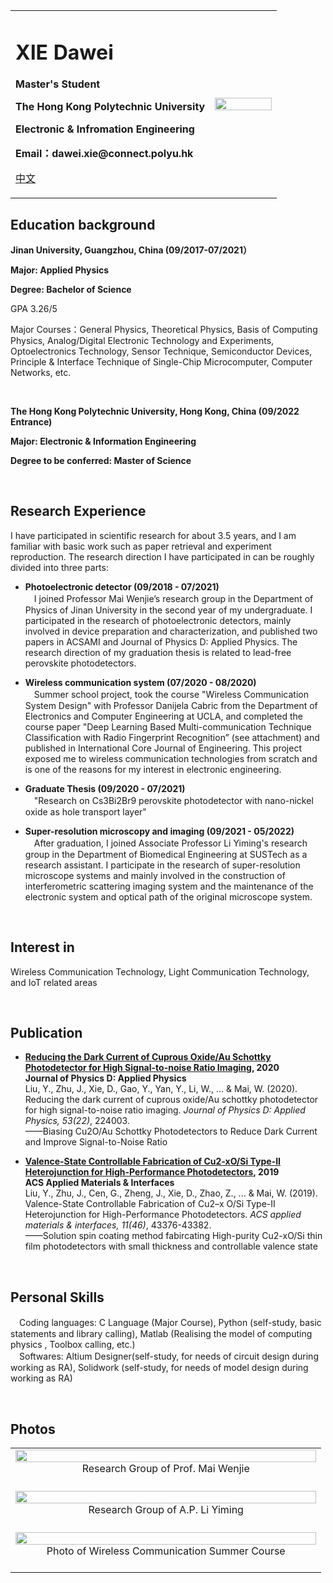 
<div>
<table border="0">
  <tr>
    <td width="75%">
      <h1> XIE Dawei </h1>
      <p><b> Master's Student </b></p>
      <p><b> The Hong Kong Polytechnic University </b></p>
      <p><b> Electronic & Infromation Engineering </b></p>
      <p><b> Email：dawei.xie@connect.polyu.hk </b></p>
      <p><a href="https://tsedaaiwai.github.io/samxiedw.github.io/index-cn.html">中文</a></p>
    </td>
    <td width="25%">
      <img src="https://github.com/TseDaaiwai/samxiedw.github.io/blob/gh-pages/PersonalPhoto.jpg?raw=true" width="100%">
    </td>
  </tr>
</table>
</div>


## Education background

**Jinan University, Guangzhou, China (09/2017-07/2021）**

**Major: Applied Physics**

**Degree: Bachelor of Science**

GPA 3.26/5
 
Major Courses：General Physics, Theoretical Physics, Basis of Computing Physics, Analog/Digital Electronic Technology and Experiments, Optoelectronics Technology, Sensor Technique, Semiconductor Devices, Principle & Interface Technique of Single-Chip Microcomputer, Computer Networks, etc.

<br>

**The Hong Kong Polytechnic University, Hong Kong, China (09/2022 Entrance)**  

**Major: Electronic & Information Engineering**

**Degree to be conferred: Master of Science**

<br>

## Research Experience

I have participated in scientific research for about 3.5 years, and I am familiar with basic work such as paper retrieval and 
experiment reproduction. The research direction I have participated in can be roughly divided into three parts:

- **Photoelectronic detector (09/2018 - 07/2021)**<br>
　I joined Professor Mai Wenjie’s research group in the Department of Physics of Jinan University in the second year of my 
 undergraduate. I participated in the research of photoelectronic detectors, mainly involved in device preparation and 
 characterization, and published two papers in ACSAMI and Journal of Physics D: Applied Physics. The research direction of 
 my graduation thesis is related to lead-free perovskite photodetectors.
 
- **Wireless communication system (07/2020 - 08/2020)**<br>
　Summer school project, took the course "Wireless Communication System Design" with Professor Danijela Cabric from the 
 Department of Electronics and Computer Engineering at UCLA, and completed the course paper "Deep Learning Based Multi-communication 
 Technique Classification with Radio Fingerprint Recognition” (see attachment) and published in International Core Journal of 
 Engineering. This project exposed me to wireless communication technologies from scratch and is one of the reasons for my interest 
 in electronic engineering.

- **Graduate Thesis (09/2020 - 07/2021)**<br>
　"Research on Cs3Bi2Br9 perovskite photodetector with nano-nickel oxide as hole transport layer"

- **Super-resolution microscopy and imaging (09/2021 - 05/2022)**<br>
　After graduation, I joined Associate Professor Li Yiming's research group in the Department of Biomedical Engineering at SUSTech as a research assistant. 
 I participate in the research of super-resolution microscope systems and mainly involved in the construction of interferometric scattering imaging system 
 and the maintenance of the electronic system and optical path of the original microscope system.

<br>

## Interest in

Wireless Communication Technology, Light Communication Technology, and IoT related areas

<br>

## Publication

- **[Reducing the Dark Current of Cuprous Oxide/Au Schottky Photodetector for High Signal-to-noise Ratio Imaging](https://doi.org/10.1088/1361-6463/ab7fd7), 2020** <br>
**Journal of Physics D: Applied Physics**<br>
Liu, Y., Zhu, J., Xie, D., Gao, Y., Yan, Y., Li, W., ... & Mai, W. (2020). Reducing the dark current of cuprous oxide/Au schottky photodetector for high signal-to-noise ratio imaging. *Journal of Physics D: Applied Physics, 53(22)*, 224003.<br>
——Biasing Cu2O/Au Schottky Photodetectors to Reduce Dark Current and Improve Signal-to-Noise Ratio

- **[Valence-State Controllable Fabrication of Cu2-xO/Si Type-II Heterojunction for High-Performance Photodetectors](https://doi.org/10.1021/acsami.9b15727), 2019** <br>
**ACS Applied Materials & Interfaces**<br>
Liu, Y., Zhu, J., Cen, G., Zheng, J., Xie, D., Zhao, Z., ... & Mai, W. (2019). Valence-State Controllable Fabrication of Cu2–x O/Si Type-II Heterojunction for High-Performance Photodetectors. *ACS applied materials & interfaces, 11(46)*, 43376-43382.<br>
——Solution spin coating method fabircating High-purity Cu2-xO/Si thin film photodetectors with small thickness and controllable valence state

<br>

## Personal Skills

　Coding languages: C Language (Major Course), Python (self-study, basic statements and library calling), Matlab (Realising the model of computing physics
 , Toolbox calling, etc.) <br>
　Softwares: Altium Designer(self-study, for needs of circuit design during working as RA), Solidwork (self-study, for needs of model design during working as RA)

<br>

## Photos

<div>
  <table border="0">
    <tr>
      <td width="80%">
        <img src="https://github.com/TseDaaiwai/samxiedw.github.io/blob/gh-pages/withProfMai.jpg?raw=true" width="100%">
        <div align='center'>Research Group of Prof. Mai Wenjie</div><br>
      </td>
    </tr>
    <tr>
      <td width="80%">
        <img src="https://github.com/TseDaaiwai/samxiedw.github.io/blob/gh-pages/withProfLi.jpg?raw=true" width="100%">
        <div align='center'>Research Group of A.P. Li Yiming</div><br>
      </td>
    </tr>
    <tr>
      <td width="80%">
        <img src="https://github.com/TseDaaiwai/samxiedw.github.io/blob/gh-pages/Danijela.jpg?raw=true" width="100%">
        <div align='center'>Photo of Wireless Communication Summer Course</div><br>
      </td>
    </tr>
  </table>
</div>

